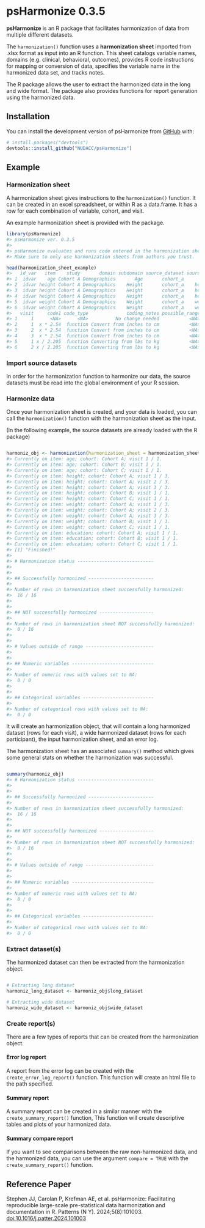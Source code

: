 
<!-- README.md is generated from README.Rmd. Please edit that file -->

# psHarmonize 0.3.5

<!-- badges: start -->
<!-- badges: end -->

**psHarmonize** is an R package that facilitates harmonization of data
from multiple different datasets.

The `harmonization()` function uses a **harmonization sheet** imported
from .xlsx format as input into an R function. This sheet catalogs
variable names, domains (e.g. clinical, behavioral, outcomes), provides
R code instructions for mapping or conversion of data, specifies the
variable name in the harmonized data set, and tracks notes.

The R package allows the user to extract the harmonized data in the long
and wide format. The package also provides functions for report
generation using the harmonized data.

## Installation

You can install the development version of psHarmonize from
[GitHub](https://github.com/) with:

``` r
# install.packages("devtools")
devtools::install_github("NUDACC/psHarmonize")
```

## Example

### Harmonization sheet

A harmonization sheet gives instructions to the `harmonization()`
function. It can be created in an excel spreadsheet, or within R as a
data.frame. It has a row for each combination of variable, cohort, and
visit.

An example harmonization sheet is provided with the package.

``` r
library(psHarmonize)
#> psHarmonize ver. 0.3.5
#> 
#> psHarmonize evaluates and runs code entered in the harmonization sheet.
#> Make sure to only use harmonization sheets from authors you trust.

head(harmonization_sheet_example)
#>   id_var   item    study       domain subdomain source_dataset source_item
#> 1  idvar    age Cohort A Demographics       Age       cohort_a         age
#> 2  idvar height Cohort A Demographics    Height       cohort_a    height_1
#> 3  idvar height Cohort A Demographics    Height       cohort_a    height_2
#> 4  idvar height Cohort A Demographics    Height       cohort_a    height_3
#> 5  idvar weight Cohort A Demographics    Weight       cohort_a    weight_1
#> 6  idvar weight Cohort A Demographics    Weight       cohort_a    weight_2
#>   visit     code1 code_type              coding_notes possible_range
#> 1     1      <NA>      <NA>          No change needed           <NA>
#> 2     1  x * 2.54  function Convert from inches to cm           <NA>
#> 3     2  x * 2.54  function Convert from inches to cm           <NA>
#> 4     3  x * 2.54  function Convert from inches to cm           <NA>
#> 5     1 x / 2.205  function Converting from lbs to kg           <NA>
#> 6     2 x / 2.205  function Converting from lbs to kg           <NA>
```

### Import source datasets

In order for the harmonization function to harmonize our data, the
source datasets must be read into the global environment of your R
session.

### Harmonize data

Once your harmonization sheet is created, and your data is loaded, you
can call the `harmonization()` function with the harmonization sheet as
the input.

(In the following example, the source datasets are already loaded with
the R package)

``` r

harmoniz_obj <- harmonization(harmonization_sheet = harmonization_sheet_example)
#> Currently on item: age; cohort: Cohort A; visit 1 / 1.
#> Currently on item: age; cohort: Cohort B; visit 1 / 1.
#> Currently on item: age; cohort: Cohort C; visit 1 / 1.
#> Currently on item: height; cohort: Cohort A; visit 1 / 3.
#> Currently on item: height; cohort: Cohort A; visit 2 / 3.
#> Currently on item: height; cohort: Cohort A; visit 3 / 3.
#> Currently on item: height; cohort: Cohort B; visit 1 / 1.
#> Currently on item: height; cohort: Cohort C; visit 1 / 1.
#> Currently on item: weight; cohort: Cohort A; visit 1 / 3.
#> Currently on item: weight; cohort: Cohort A; visit 2 / 3.
#> Currently on item: weight; cohort: Cohort A; visit 3 / 3.
#> Currently on item: weight; cohort: Cohort B; visit 1 / 1.
#> Currently on item: weight; cohort: Cohort C; visit 1 / 1.
#> Currently on item: education; cohort: Cohort A; visit 1 / 1.
#> Currently on item: education; cohort: Cohort B; visit 1 / 1.
#> Currently on item: education; cohort: Cohort C; visit 1 / 1.
#> [1] "Finished!"
#> 
#> # Harmonization status ----------------------------
#> 
#> 
#> ## Successfully harmonized ------------------------ 
#> 
#> Number of rows in harmonization sheet successfully harmonized:  
#>  16 / 16 
#> 
#> 
#> ## NOT successfully harmonized -------------------- 
#> 
#> Number of rows in harmonization sheet NOT successfully harmonized:  
#>  0 / 16 
#> 
#> 
#> # Values outside of range -------------------------
#> 
#> 
#> ## Numeric variables ------------------------------ 
#> 
#> Number of numeric rows with values set to NA:  
#>  0 / 0 
#> 
#> 
#> ## Categorical variables -------------------------- 
#> 
#> Number of categorical rows with values set to NA:  
#>  0 / 0
```

It will create an harmonization object, that will contain a long
harmonized dataset (rows for each visit), a wide harmonized dataset
(rows for each participant), the input harmonization sheet, and an error
log.

The harmonization sheet has an associated `summary()` method which gives
some general stats on whether the harmonization was successful.

``` r

summary(harmoniz_obj)
#> # Harmonization status ----------------------------
#> 
#> 
#> ## Successfully harmonized ------------------------ 
#> 
#> Number of rows in harmonization sheet successfully harmonized:  
#>  16 / 16 
#> 
#> 
#> ## NOT successfully harmonized -------------------- 
#> 
#> Number of rows in harmonization sheet NOT successfully harmonized:  
#>  0 / 16 
#> 
#> 
#> # Values outside of range -------------------------
#> 
#> 
#> ## Numeric variables ------------------------------ 
#> 
#> Number of numeric rows with values set to NA:  
#>  0 / 0 
#> 
#> 
#> ## Categorical variables -------------------------- 
#> 
#> Number of categorical rows with values set to NA:  
#>  0 / 0
```

### Extract dataset(s)

The harmonized dataset can then be extracted from the harmonization
object.

``` r

# Extracting long dataset
harmoniz_long_dataset <- harmoniz_obj$long_dataset

# Extracting wide dataset
harmoniz_wide_dataset <- harmoniz_obj$wide_dataset
```

### Create report(s)

There are a few types of reports that can be created from the
harmonization object.

#### Error log report

A report from the error log can be created with the
`create_error_log_report()` function. This function will create an html
file to the path specified.

#### Summary report

A summary report can be created in a similar manner with the
`create_summary_report()` function, This function will create
descriptive tables and plots of your harmonized data.

#### Summary compare report

If you want to see comparisons between the raw non-harmonized data, and
the harmonized data, you can use the argument `compare = TRUE` with the
`create_summary_report()` function.

## Reference Paper

Stephen JJ, Carolan P, Krefman AE, et al. psHarmonize: Facilitating
reproducible large-scale pre-statistical data harmonization and
documentation in R. Patterns (N Y). 2024;5(8):101003.
<doi:10.1016/j.patter.2024.101003>
